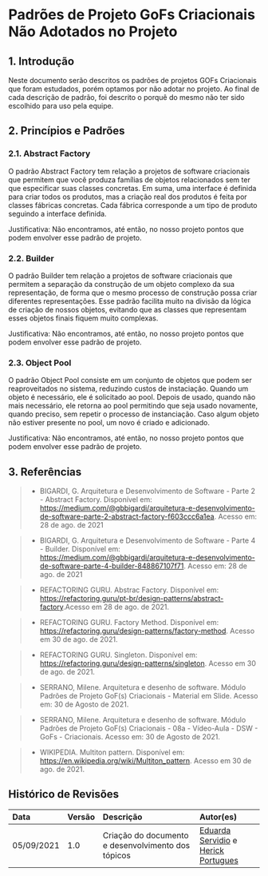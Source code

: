 # Padrões de Projeto GoFs Criacionais Não Adotados no Projeto

## 1. Introdução
Neste documento serão descritos os padrões de projetos GOFs Criacionais que foram estudados, porém optamos por não adotar no projeto. Ao final de cada descrição de padrão, foi descrito o porquê do mesmo não ter sido escolhido para uso pela equipe.

## 2. Princípios e Padrões
### 2.1. Abstract Factory

O padrão Abstract Factory tem relação a projetos de software criacionais que permitem que
você produza famílias de objetos relacionados sem ter que especificar suas classes concretas.
Em suma, uma interface é definida para criar todos os produtos, mas a criação real dos produtos
é feita por classes fábricas concretas. Cada fábrica corresponde a um tipo de produto seguindo
a interface definida.

Justificativa: Não encontramos, até então, no nosso projeto pontos que podem envolver esse padrão de projeto.

### 2.2. Builder

O padrão Builder tem relação a projetos de software criacionais que permitem a separação da
construção de um objeto complexo da sua representação, de forma que o mesmo processo de
construção possa criar diferentes representações. Esse padrão facilita muito na divisão da
lógica de criação de nossos objetos, evitando que as classes que representam esses objetos
finais fiquem muito complexas.

Justificativa: Não encontramos, até então, no nosso projeto pontos que podem envolver esse padrão de projeto.

### 2.3. Object Pool

O padrão Object Pool consiste em um conjunto de objetos que podem ser reaproveitados no sistema,
reduzindo custos de instaciação. Quando um objeto é necessário, ele é solicitado ao pool. Depois
de usado, quando não mais necessário, ele retorna ao pool permitindo que seja usado novamente,
quando preciso, sem repetir o processo de instanciação. Caso algum objeto não estiver presente
no pool, um novo é criado e adicionado. 

Justificativa: Não encontramos, até então, no nosso projeto pontos que podem envolver esse padrão de projeto.

## 3. Referências
> - BIGARDI, G. Arquitetura e Desenvolvimento de Software - Parte 2 - Abstract Factory. Disponível em: <https://medium.com/@gbbigardi/arquitetura-e-desenvolvimento-de-software-parte-2-abstract-factory-f603ccc6a1ea>. Acesso em: 28 de ago. de 2021

> - BIGARDI, G. Arquitetura e Desenvolvimento de Software - Parte 4 - Builder. Disponível em: <https://medium.com/@gbbigardi/arquitetura-e-desenvolvimento-de-software-parte-4-builder-848867107f71>. Acesso em: 28 de ago. de 2021

> - REFACTORING GURU. Abstrac Factory. Disponível em: <https://refactoring.guru/pt-br/design-patterns/abstract-factory>.Acesso em 28 de ago. de 2021.

> - REFACTORING GURU. Factory Method. Disponível em: <https://refactoring.guru/design-patterns/factory-method>. Acesso em 30 de ago. de 2021.

> - REFACTORING GURU. Singleton. Disponível em: <https://refactoring.guru/design-patterns/singleton>. Acesso em 30 de ago. de 2021.

> - SERRANO, Milene. Arquitetura e desenho de software. Módulo Padrões de Projeto GoF(s) Criacionais - Material em Slide. Acesso em: 30 de Agosto de 2021.

> - SERRANO, Milene. Arquitetura e desenho de software. Módulo Padrões de Projeto GoF(s) Criacionais - 08a - Vídeo-Aula - DSW - GoFs - Criacionais. Acesso em: 30 de Agosto de 2021.

> - WIKIPEDIA. Multiton pattern. Disponível em: <https://en.wikipedia.org/wiki/Multiton_pattern>. Acesso em 30 de ago. de 2021.

## Histórico de Revisões
|    Data    | Versão | Descrição       | Autor(es)     |
| :--------- | :----- | :-------------- | :------------ |
| 05/09/2021 | 1.0    | Criação do documento e desenvolvimento dos tópicos   | [Eduarda Servidio](https://github.com/ServideoEC) e [Herick Portugues](https://github.com/herickport)          |